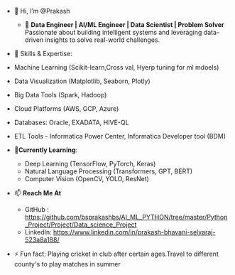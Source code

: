 - 👋 Hi, I’m @Prakash
  -  🚀 **Data Engineer | AI/ML Engineer | Data Scientist | Problem Solver**  
Passionate about building intelligent systems and leveraging data-driven insights to solve real-world challenges.
-  🧠 Skills & Expertise:
  - Machine Learning (Scikit-learn,Cross val, Hyerp tuning for ml mdoels)
  - Data Visualization (Matplotlib, Seaborn, Plotly)
  - Big Data Tools (Spark, Hadoop)
  - Cloud Platforms (AWS, GCP, Azure)
  - Databases: Oracle, EXADATA, HIVE-QL
  - ETL Tools - Informatica Power Center, Informatica Developer tool (BDM) 

- 🌱**Currently Learning**:
  - Deep Learning (TensorFlow, PyTorch, Keras)
  - Natural Language Processing (Transformers, GPT, BERT)
  - Computer Vision (OpenCV, YOLO, ResNet)
  
- 📫 **Reach Me At**
  - GitHub  : https://github.com/bsprakashbs/AI_ML_PYTHON/tree/master/Python_Project/Project/Data_science_Project
  - LinkedIn: https://www.linkedin.com/in/prakash-bhavani-selvaraj-523a8a188/
    
- ⚡ Fun fact: Playing cricket in club after certain ages.Travel to different county's to play matches in summer
<!---
Prakash is a ✨ special ✨ repository because its `README.md` (this file) appears on your GitHub profile.
You can click the Preview link to take a look at your changes.
--->
